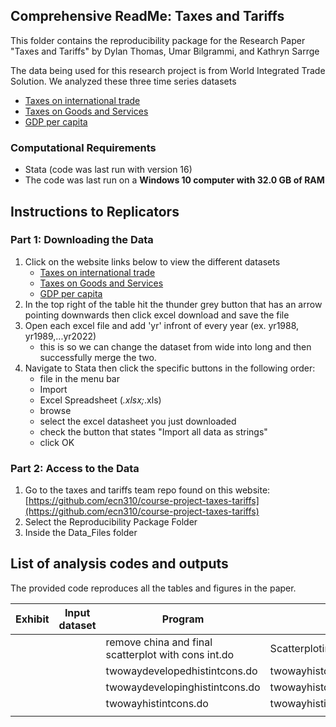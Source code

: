 ## Comprehensive ReadMe: Taxes and Tariffs

This folder contains the reproducibility package for the Research Paper "Taxes and Tariffs" by Dylan Thomas, Umar Bilgrammi, and Kathryn Sarrge

The data being used for this research project is from World Integrated Trade Solution. We analyzed these three time series datasets
- [Taxes on international trade](https://wits.worldbank.org/CountryProfile/en/Country/BY-COUNTRY/StartYear/1988/EndYear/2022/Indicator/GC-TAX-INTT-RV-ZS)
- [Taxes on Goods and Services](https://wits.worldbank.org/CountryProfile/en/Country/BY-COUNTRY/StartYear/1988/EndYear/2022/Indicator/GC-TAX-GSRV-VA-ZS)
- [GDP per capita](https://wits.worldbank.org/CountryProfile/en/Country/BY-COUNTRY/StartYear/1988/EndYear/2022/Indicator/NY-GDP-PCAP-PP-CD)


### Computational Requirements
- Stata (code was last run with version 16)
- The code was last run on a **Windows 10 computer with 32.0 GB of RAM**

## Instructions to Replicators

### Part 1: Downloading the Data

1. Click on the website links below to view the different datasets
   -  [Taxes on international trade](https://wits.worldbank.org/CountryProfile/en/Country/BY-COUNTRY/StartYear/1988/EndYear/2022/Indicator/GC-TAX-INTT-RV-ZS)
   - [Taxes on Goods and Services](https://wits.worldbank.org/CountryProfile/en/Country/BY-COUNTRY/StartYear/1988/EndYear/2022/Indicator/GC-TAX-GSRV-VA-ZS)
   - [GDP per capita](https://wits.worldbank.org/CountryProfile/en/Country/BY-COUNTRY/StartYear/1988/EndYear/2022/Indicator/NY-GDP-PCAP-PP-CD)
2. In the top right of the table hit the thunder grey button that has an arrow pointing downwards then click excel download and save the file
3. Open each excel file and add 'yr' infront of every year (ex. yr1988, yr1989,...yr2022)
     - this is so we can change the dataset from wide into long and then successfully merge the two.
5. Navigate to Stata then click the specific buttons in the following order:
     - file in the menu bar
     - Import
     - Excel Spreadsheet (*.xlsx;*.xls)
     - browse
     - select the excel datasheet you just downloaded
     - check the button that states "Import all data as strings"
     - click OK



### Part 2: Access to the Data
1. Go to the taxes and tariffs team repo found on this website: [https://github.com/ecn310/course-project-taxes-tariffs](https://github.com/ecn310/course-project-taxes-tariffs)
2. Select the Reproducibility Package Folder
3. Inside the Data_Files folder


## List of analysis codes and outputs
The provided code reproduces all the tables and figures in the paper.

| Exhibit | Input dataset | Program | Outputs |
|---------|---------------|---------|---------|
|  |  | remove china and final scatterplot with cons int.do | Scatterplotintvscons.png |
|  |  | twowaydevelopedhistintcons.do | twowayhistdevelopedintcons.png |
|  |  | twowaydevelopinghistintcons.do | twowayhistdevelopingintcons.png |
|  |  | twowayhistintcons.do | twowayhistintcons.png |
|  |  |  |  |
